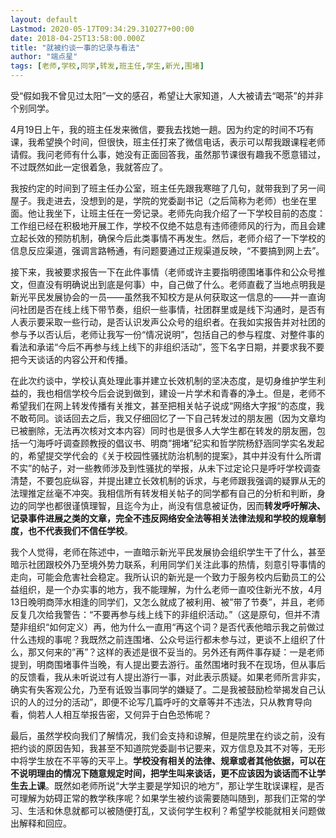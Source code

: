 ```yaml
---
layout: default
Lastmod: 2020-05-17T09:34:29.310277+00:00
date: 2018-04-25T13:58:00.000Z
title: "就被约谈一事的记录与看法"
author: "端点星"
tags: [老师,学校,同学,转发,班主任,学生,新光,围堵]
---
```


受“假如我不曾见过太阳”一文的感召，希望让大家知道，人大被请去“喝茶”的并非个别同学。

4月19日上午，我的班主任发来微信，要我去找她一趟。因为约定的时间不巧有课，我希望换个时间，但很快，班主任打来了微信电话，表示可以帮我跟课程老师请假。我问老师有什么事，她没有正面回答我，虽然那节课很有趣我不愿意错过，不过既然如此一定很着急，我就答应了。

我按约定的时间到了班主任办公室，班主任先跟我寒暄了几句，就带我到了另一间屋子。我走进去，没想到的是，学院的党委副书记（之后简称为老师）也坐在里面。他让我坐下，让班主任在一旁记录。老师先向我介绍了一下学校目前的态度：工作组已经在积极地开展工作，学校不仅绝不姑息有违师德师风的行为，而且会建立起长效的预防机制，确保今后此类事情不再发生。然后，老师介绍了一下学校的信息反应渠道，强调言路畅通，有问题要通过正规渠道反映，“不要搞到网上去”。

接下来，我被要求报告一下在此件事情（老师或许主要指明德围堵事件和公众号推文，但直没有明确说出到底是何事）中，自己做了什么。老师直截了当地点明我是新光平民发展协会的一员——虽然我不知校方是从何获取这一信息的——并一直询问社团是否在线上线下带节奏，组织一些事情，社团群里或是线下沟通时，是否有人表示要采取一些行动，是否认识发声公众号的组织者。在我如实报告并对社团的参与予以否认后，老师让我写一份“情况说明”，包括自己的参与程度、对整件事的看法和承诺“今后不再参与线上线下的非组织活动”，签下名字日期，并要求我不要把今天谈话的内容公开和传播。

在此次约谈中，学校认真处理此事并建立长效机制的坚决态度，是切身维护学生利益的，我也相信学校今后会说到做到，建设一片学术和青春的净土。但是，老师不希望我们在网上转发传播有关推文，甚至把相关帖子说成“网络大字报“的态度，我不敢苟同。谈话回去之后，我又仔细回忆了一下自己转发过的朋友圈（因为文章均已被删除，无法再次核对文本内容）同时也是很多人大学生都在转发的朋友圈，包括一勺海呼吁调查顾教授的倡议书、明商”拥堵”纪实和哲学院杨舒涵同学实名发起的，希望提交学代会的《关于校园性骚扰防治机制的提案》，其中并没有什么所谓不实”的帖子，对一些教师涉及到性骚扰的举报，从未下过定论只是呼吁学校调查清楚，不要包庇纵容，并提出建立长效机制的诉求，与老师跟我强调的疑罪从无的法理推定丝毫不冲突。我相信所有转发相关帖子的同学都有自己的分析和判断，身边的同学也都很谨慎理智，且迄今为止，尚没有信息被证伪，因而**转发呼吁解决、记录事件进展之类的文章，完全不违反网络安全法等相关法律法规和学校的规章制度，也不代表我们不信任学校**。

我个人觉得，老师在陈述中，一直暗示新光平民发展协会组织学生干了什么，甚至暗示社团跟校外乃至境外势力联系，利用同学们关注此事的热情，刻意引导事情的走向，可能会危害社会稳定。我所认识的新光是一个致力于服务校内后勤员工的公益组织，是一个办实事的地方，我不能理解，为什么老师一直咬住新光不放，4月13日晚明商萍水相逢的同学们，又怎么就成了被利用、被”带了节奏”，并且，老师反复几次给我警告：“不要再参与线上线下的非组织活动。”（这是原句，但并不清楚非组织“如何定义）再，他为什么一直用“再这个词？是否代表他暗示我之前做过什么违规的事呢？我既然之前连围堵、公众号运行都未参与过，更谈不上组织了什么，那又何来的”再”？这样的表述是很不妥当的。另外还有两件事存疑：一是老师提到，明商围堵事件当晚，有人提出要去游行。虽然围堵时我不在现场，但从事后的反馈看，我从未听说过有人提出游行一事，对此表示质疑。如果老师所言非实，确实有失客观公允，乃至有诋毁当事同学的嫌疑了。二是我被鼓励检举揭发自己认识的人的过分的活动”，即便不论写几篇呼吁的文章等并不违法，只从教育导向看，倘若人人相互举报告密，又何异于白色恐怖呢？

最后，虽然学校向我们了解情况，我们会支持和谅解，但是院里在约谈之前，没有把约谈的原因告知，我甚至不知道院党委副书记要来，双方信息及其不对等，无形中将学生放在不平等的天平上。**学校没有相关的法律、规章或者其他依据，可以在不说明理由的情况下随意规定时间，把学生叫来谈话，更不应该因为谈话而不让学生去上课**。既然如老师所说“大学主要是学知识的地方”，那让学生耽误课程，是否可理解为妨碍正常的教学秩序呢？如果学生被约谈需要随叫随到，那我们正常的学习、生活和休息就都可以被随便打乱，又谈何学生权利？希望学校能就相关问题做出解释和回应。

